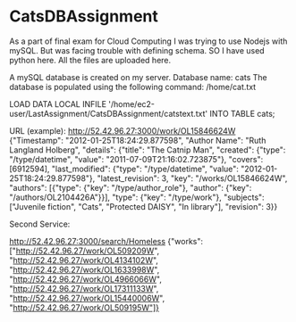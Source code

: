# CatsDBAssignment
As a part of final exam for Cloud Computing
I was trying to use Nodejs with mySQL. But was facing trouble with defining schema. SO I have used python here.
All the files are uploaded here. 

A mySQL database is created on my server.
Database name: cats
The database is populated using the following command:
/home/cat.txt

LOAD DATA LOCAL INFILE '/home/ec2-user/LastAssignment/CatsDBAssignment/catstext.txt' INTO TABLE cats;

URL (example):
http://52.42.96.27:3000/work/OL15846624W
{"Timestamp": "2012-01-25T18:24:29.877598", "Author Name": "Ruth Langland Holberg", "details": {"title": "The Catnip Man", "created": {"type": "/type/datetime", "value": "2011-07-09T21:16:02.723875"}, "covers": [6912594], "last_modified": {"type": "/type/datetime", "value": "2012-01-25T18:24:29.877598"}, "latest_revision": 3, "key": "/works/OL15846624W", "authors": [{"type": {"key": "/type/author_role"}, "author": {"key": "/authors/OL2104426A"}}], "type": {"key": "/type/work"}, "subjects": ["Juvenile fiction", "Cats", "Protected DAISY", "In library"], "revision": 3}}

Second Service:

http://52.42.96.27:3000/search/Homeless
{"works": ["http://52.42.96.27/work/OL509209W", "http://52.42.96.27/work/OL4134102W", "http://52.42.96.27/work/OL1633998W", "http://52.42.96.27/work/OL4966066W", "http://52.42.96.27/work/OL17311133W", "http://52.42.96.27/work/OL15440006W", "http://52.42.96.27/work/OL509195W"]}
